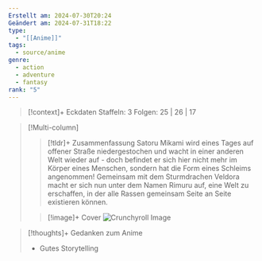 ```yaml
---
Erstellt am: 2024-07-30T20:24
Geändert am: 2024-07-31T18:22
type:
  - "[[Anime]]"
tags:
  - source/anime
genre:
  - action
  - adventure
  - fantasy
rank: "5"
---
```


> [!context]+ Eckdaten
> Staffeln: 3
> Folgen: 25 | 26 | 17

> [!Multi-column] 
> 
> >[!tldr]+ Zusammenfassung
> >Satoru Mikami wird eines Tages auf offener Straße niedergestochen und wacht in einer anderen Welt wieder auf - doch befindet er sich hier nicht mehr im Körper eines Menschen, sondern hat die Form eines Schleims angenommen! Gemeinsam mit dem Sturmdrachen Veldora macht er sich nun unter dem Namen Rimuru auf, eine Welt zu erschaffen, in der alle Rassen gemeinsam Seite an Seite existieren können.
> 
> >[!image]+ Cover
> >![Crunchyroll Image](https://imgsrv.crunchyroll.com/cdn-cgi/image/fit=contain,format=auto,quality=85,width=480,height=720/catalog/crunchyroll/ebf137866cc45a05c7401148fe1d6d20.jpg)

> [!thoughts]+ Gedanken zum Anime
> - Gutes Storytelling





